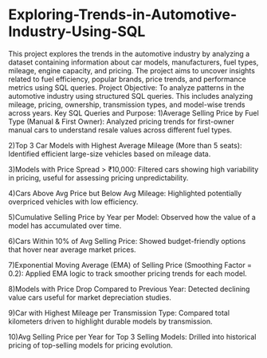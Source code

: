 # Exploring-Trends-in-Automotive-Industry-Using-SQL
This project explores the trends in the automotive industry by analyzing a dataset containing information about car models, manufacturers, fuel types, mileage, engine capacity, and pricing. The project aims to uncover insights related to fuel efficiency, popular brands, price trends, and performance metrics using SQL queries.
 Project Objective:
To analyze patterns in the automotive industry using structured SQL queries. This includes analyzing mileage, pricing, ownership, transmission types, and model-wise trends across years.
 Key SQL Queries and Purpose:
1)Average Selling Price by Fuel Type (Manual & First Owner):
Analyzed pricing trends for first-owner manual cars to understand resale values across different fuel types.

2)Top 3 Car Models with Highest Average Mileage (More than 5 seats):
Identified efficient large-size vehicles based on mileage data.

3)Models with Price Spread > ₹10,000:
Filtered cars showing high variability in pricing, useful for assessing pricing unpredictability.

4)Cars Above Avg Price but Below Avg Mileage:
Highlighted potentially overpriced vehicles with low efficiency.

5)Cumulative Selling Price by Year per Model:
Observed how the value of a model has accumulated over time.

6)Cars Within 10% of Avg Selling Price:
Showed budget-friendly options that hover near average market prices.

7)Exponential Moving Average (EMA) of Selling Price (Smoothing Factor = 0.2):
Applied EMA logic to track smoother pricing trends for each model.

8)Models with Price Drop Compared to Previous Year:
Detected declining value cars useful for market depreciation studies.

9)Car with Highest Mileage per Transmission Type:
Compared total kilometers driven to highlight durable models by transmission.

10)Avg Selling Price per Year for Top 3 Selling Models:
Drilled into historical pricing of top-selling models for pricing evolution.
